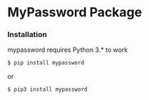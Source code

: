 # MyPassword Package

### Installation
mypassword requires Python 3.* to work

```sh
$ pip install mypassword
```
or

```sh
$ pip3 install mypassword
```